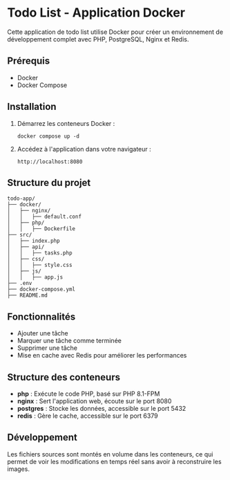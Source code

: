 # Todo List - Application Docker

Cette application de todo list utilise Docker pour créer un environnement de développement complet avec PHP, PostgreSQL, Nginx et Redis.

## Prérequis

- Docker
- Docker Compose

## Installation

1. Démarrez les conteneurs Docker :
   ```
   docker compose up -d
   ```

2. Accédez à l'application dans votre navigateur :
   ```
   http://localhost:8080
   ```

## Structure du projet
   ```
   todo-app/
   ├── docker/
   │   ├── nginx/
   │   │   ├── default.conf
   │   ├── php/
   │   │   ├── Dockerfile
   ├── src/
   │   ├── index.php
   │   ├── api/
   │   │   ├── tasks.php
   │   ├── css/
   │   │   ├── style.css
   │   ├── js/
   │   │   ├── app.js
   ├── .env
   ├── docker-compose.yml
   ├── README.md
   ```

## Fonctionnalités

- Ajouter une tâche
- Marquer une tâche comme terminée
- Supprimer une tâche
- Mise en cache avec Redis pour améliorer les performances

## Structure des conteneurs

- **php** : Exécute le code PHP, basé sur PHP 8.1-FPM
- **nginx** : Sert l'application web, écoute sur le port 8080
- **postgres** : Stocke les données, accessible sur le port 5432
- **redis** : Gère le cache, accessible sur le port 6379

## Développement

Les fichiers sources sont montés en volume dans les conteneurs, ce qui permet de voir les modifications en temps réel sans avoir à reconstruire les images.
